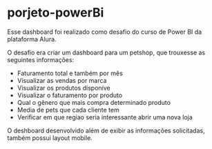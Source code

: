 # porjeto-powerBi
Esse dashboard foi realizado como desafio do curso de Power BI da plataforma Alura.

O desafio era criar um dashboard para um petshop, que trouxesse as seguintes informações:
- Faturamento total e também por mês
- Visualizar as vendas por marca
- Visualizar os produtos disponíve
- Visualizar o faturamento por produto
- Qual o gênero que mais compra determinado produto
- Media de pets que cada cliente tem
- Verificar em que regiao seria interessante abrir uma nova loja

O deshboard desenvolvido além de exibir as informações solicitadas, também possui layout mobile.
